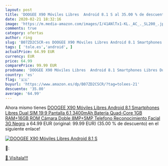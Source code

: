 ```yaml
---
layout: post
title: 'DOOGEE X90 Móviles Libres  Android 8.1 S al 35.00 % de descuento'
date: 2020-02-21 18:32:16
image: 'https://m.media-amazon.com/images/I/41ANlTx1-KL._AC_._SL200_.jpg'
comments: true
category: ofertas
author: ring
slug: 'B07ZD2CSCR-es DOOGEE X90 Móviles Libres Android 8.1 Smartphones Libres...'
tags: [ 'tole.es','android', ]
actualPrice: 64.99 EUR
currency: EUR
price: 64.99
comparePrice: 99.99 EUR
prodname: 'DOOGEE X90 Móviles Libres  Android 8.1 Smartphones Libres Dual SIM 19:9 Pantalla 6.1    3400mAh Batería  Quad-Core 1GB RAM+16GB ROM  Cámara Doble 8MP+5MP Telefono Reconocimiento Facial 3G  Negro'
country: 'es'
flag: '🇪🇸'
buyurl: 'https://www.amazon.es/dp/B07ZD2CSCR/?tag=tolees-21'
descuento: '35.00'
average: '64.99'
---
```


Ahora mismo tienes [DOOGEE X90 Móviles Libres  Android 8.1 Smartphones Libres Dual SIM 19:9 Pantalla 6.1    3400mAh Batería  Quad-Core 1GB RAM+16GB ROM  Cámara Doble 8MP+5MP Telefono Reconocimiento Facial 3G  Negro](https://www.amazon.es/dp/B07ZD2CSCR/?tag=tolees-21) a 64.99 EUR (original: 99.99 EUR) (35.00 %  de descuento) en el siguiente enlace!

[![DOOGEE X90 Móviles Libres  Android 8.1 S](https://m.media-amazon.com/images/I/41ANlTx1-KL._AC_._SL200_.jpg)](https://www.amazon.es/dp/B07ZD2CSCR/?tag=tolees-21)

🔎:


[🛒 Visítala!!!](https://www.amazon.es/dp/B07ZD2CSCR/?tag=tolees-21)
